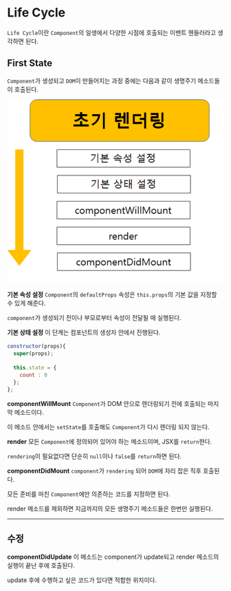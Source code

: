 # Life Cycle

`Life Cycle`이란 `Component`의 일생에서 다양한 시점에 호출되는 이벤트 헨들러라고 생각하면 된다.

## First State

`Component`가 생성되고 `DOM`이 만들어지는 과정 중에는 다음과 같이 생명주기 메소드들이 호출된다.

![firstRender](./firstRender.png)

**기본 속성 설정**
`Component`의 `defaultProps` 속성은 `this.props`의 기본 값을 지정할 수 있게 해준다.

`component`가 생성되기 전이나 부모로부터 속성이 전달될 때 실행된다.

**기본 상태 설정**
이 단계는 컴포넌트의 생성자 안에서 진행된다.

```js
constructor(props){
  super(props);

  this.state = {
    count : 0
  };
};
```

**componentWillMount**
`Component`가 DOM 안으로 렌더링되기 전에 호출되는 마지막 메소드이다.

이 메소드 안에서는 `setState`를 호출해도 `Component`가 다시 렌더링 되지 않는다.

**render**
모든 `Component`에 정의되어 있어야 하는 메소드이며, JSX를 `return`한다.

`rendering`이 필요없다면 단순히 `null`이나 `false`를 `return`하면 된다.

**componentDidMount**
`component`가 `rendering` 되어 `DOM`에 자리 잡은 직후 호출된다.

모든 준비를 마친 `Component`에만 의존하는 코드를 지정하면 된다.

render 메소드를 제외하면 지금까지의 모든 생명주기 메소드들은 한번만 실행된다.

---

## 수정

**componentDidUpdate**
이 메소드는 component가 update되고 render 메소드의 실행이 끝난 후에 호출된다.

update 후에 수행하고 싶은 코드가 있다면 적합한 위치이다.
